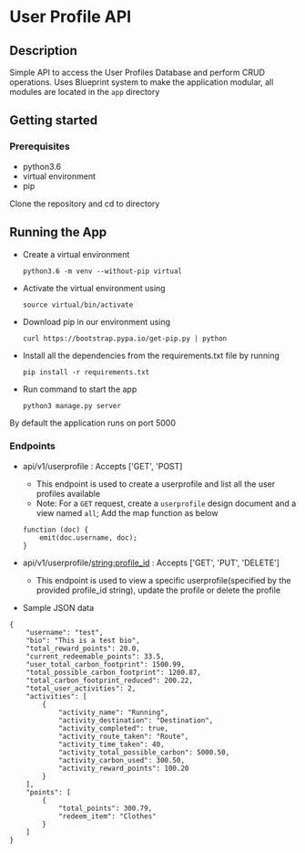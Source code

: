 # User Profile API

## Description
Simple API to access the User Profiles Database and perform CRUD operations.
Uses Blueprint system to make the application modular, all modules are located in the `app` directory

## Getting started
### Prerequisites
* python3.6
* virtual environment
* pip

Clone the repository and cd to directory

## Running the App
* Create a virtual environment

    ```python3.6 -m venv --without-pip virtual```

* Activate the virtual environment using 

    ```source virtual/bin/activate```

* Download pip in our environment using 

    ```curl https://bootstrap.pypa.io/get-pip.py | python```

* Install all the dependencies from the requirements.txt file by running 

    ```pip install -r requirements.txt```

* Run command to start the app

    ```python3 manage.py server```

By default the application runs on port 5000

### Endpoints

- api/v1/userprofile    : Accepts ['GET', 'POST]
    * This endpoint is used to create a userprofile and list all the user profiles available
    * Note: For a `GET` request, create a `userprofile` design document and a view named `all`; Add the map function as below
    ```
    function (doc) {
        emit(doc.username, doc);
    }
    ```

- api/v1/userprofile/<string:profile_id>    : Accepts  ['GET', 'PUT', 'DELETE']
    * This endpoint is used to view a specific userprofile(specified by the provided profile_id string), update the profile or delete the profile


- Sample JSON data
```
{
    "username": "test",
    "bio": "This is a test bio",
    "total_reward_points": 20.0,
    "current_redeemable_points": 33.5,
    "user_total_carbon_footprint": 1500.99,
    "total_possible_carbon_footprint": 1200.87,
    "total_carbon_footprint_reduced": 200.22,
    "total_user_activities": 2,
    "activities": [
        {
            "activity_name": "Running",
            "activity_destination": "Destination",
            "activity_completed": true,
            "activity_route_taken": "Route",
            "activity_time_taken": 40,
            "activity_total_possible_carbon": 5000.50,
            "activity_carbon_used": 300.50,
            "activity_reward_points": 100.20
        }
    ],
    "points": [
        {
            "total_points": 300.79,
            "redeem_item": "Clothes"
        }
    ]
}
```
